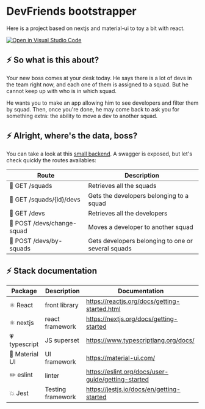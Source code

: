 # DevFriends bootstrapper

Here is a project based on nextjs and material-ui to toy a bit with react.

[![Open in Visual Studio Code](https://open.vscode.dev/badges/open-in-vscode.svg)](https://open.vscode.dev/jpb06/dev-friends-starter)

## :zap: So what is this about?

Your new boss comes at your desk today. He says there is a lot of devs in the team right now, and each one of them is assigned to a squad. But he cannot keep up with who is in which squad.

He wants you to make an app allowing him to see developers and filter them by squad. Then, once you're done, he may come back to ask you for something extra: the ability to move a dev to another squad.

## :zap: Alright, where's the data, boss?

You can take a look at this [small backend](https://workshop-react-back.herokuapp.com). A swagger is exposed, but let's check quickly the routes availables:

| Route                                        | Description                                        |
| -------------------------------------------- | -------------------------------------------------- |
| :small_orange_diamond: GET /squads           | Retrieves all the squads                           |
| :small_orange_diamond: GET /squads/{id}/devs | Gets the developers belonging to a squad           |
| :small_orange_diamond: GET /devs             | Retrieves all the developers                       |
| :small_blue_diamond: POST /devs/change-squad | Moves a developer to another squad                 |
| :small_blue_diamond: POST /devs/by-squads    | Gets developers belonging to one or several squads |

## :zap: Stack documentation

| Package                 | Description       | Documentation                                      |
| ----------------------- | ----------------- | -------------------------------------------------- |
| ⚛️ React                | front library     | https://reactjs.org/docs/getting-started.html      |
| ⚛️ nextjs               | react framework   | https://nextjs.org/docs/getting-started            |
| :heartpulse: typescript | JS superset       | https://www.typescriptlang.org/docs/               |
| :iphone: Material UI    | UI framework      | https://material-ui.com/                           |
| :pencil2: eslint        | linter            | https://eslint.org/docs/user-guide/getting-started |
| :boom: Jest             | Testing framework | https://jestjs.io/docs/en/getting-started          |
